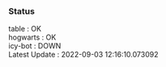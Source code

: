 ### Status


table : OK  
hogwarts : OK  
icy-bot : DOWN  
Latest Update : 2022-09-03 12:16:10.073092
